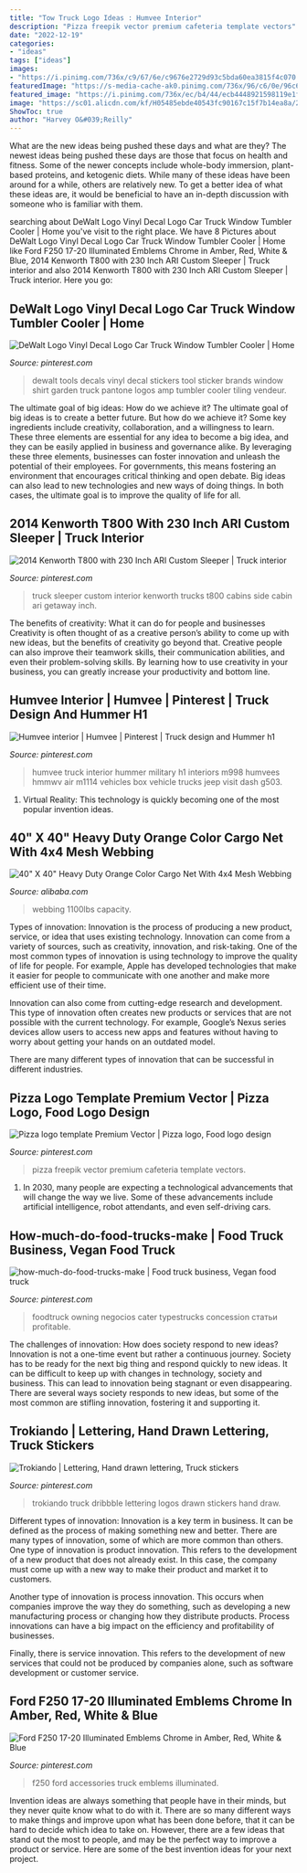 ```yaml
---
title: "Tow Truck Logo Ideas : Humvee Interior"
description: "Pizza freepik vector premium cafeteria template vectors"
date: "2022-12-19"
categories:
- "ideas"
tags: ["ideas"]
images:
- "https://i.pinimg.com/736x/c9/67/6e/c9676e2729d93c5bda60ea3815f4c070.jpg"
featuredImage: "https://s-media-cache-ak0.pinimg.com/736x/96/c6/0e/96c60e76acd87ba2f4a152139fa86fec.jpg"
featured_image: "https://i.pinimg.com/736x/ec/b4/44/ecb4448921598119e1f42f850acb13e7.jpg"
image: "https://sc01.alicdn.com/kf/H05485ebde40543fc90167c15f7b14ea8a/200265643/H05485ebde40543fc90167c15f7b14ea8a.jpg"
ShowToc: true
author: "Harvey O&#039;Reilly"
---
```



What are the new ideas being pushed these days and what are they?
The newest ideas being pushed these days are those that focus on health and fitness. Some of the newer concepts include whole-body immersion, plant-based proteins, and ketogenic diets. While many of these ideas have been around for a while, others are relatively new. To get a better idea of what these ideas are, it would be beneficial to have an in-depth discussion with someone who is familiar with them.

	

		
searching about DeWalt Logo Vinyl Decal Logo Car Truck Window Tumbler Cooler | Home you've visit to the right place. We have 8 Pictures about DeWalt Logo Vinyl Decal Logo Car Truck Window Tumbler Cooler | Home like Ford F250 17-20 Illuminated Emblems Chrome in Amber, Red, White &amp; Blue, 2014 Kenworth T800 with 230 Inch ARI Custom Sleeper | Truck interior and also 2014 Kenworth T800 with 230 Inch ARI Custom Sleeper | Truck interior. Here you go:
		
    
## DeWalt Logo Vinyl Decal Logo Car Truck Window Tumbler Cooler | Home

<img loading=lazy src="https://i.pinimg.com/736x/4e/c5/cf/4ec5cf88af0ab21cc1b12e0974697398.jpg" onerror="this.onerror=null;this.src='https://tse3.mm.bing.net/th?id=OIP.DlFTnKwgypLxNy74aNfTlwHaHa&amp;pid=15.1';" alt="DeWalt Logo Vinyl Decal Logo Car Truck Window Tumbler Cooler | Home">

_Source: pinterest.com_

>dewalt tools decals vinyl decal stickers tool sticker brands window shirt garden truck pantone logos amp tumbler cooler tiling vendeur. 

	

The ultimate goal of big ideas: How do we achieve it?
The ultimate goal of big ideas is to create a better future. But how do we achieve it? Some key ingredients include creativity, collaboration, and a willingness to learn. These three elements are essential for any idea to become a big idea, and they can be easily applied in business and governance alike. By leveraging these three elements, businesses can foster innovation and unleash the potential of their employees. For governments, this means fostering an environment that encourages critical thinking and open debate. Big ideas can also lead to new technologies and new ways of doing things. In both cases, the ultimate goal is to improve the quality of life for all.

    
## 2014 Kenworth T800 With 230 Inch ARI Custom Sleeper | Truck Interior

<img loading=lazy src="https://i.pinimg.com/736x/ec/03/bb/ec03bb442d42af31a8661aa3e780f2b8--cottage-cabin.jpg" onerror="this.onerror=null;this.src='https://tse1.mm.bing.net/th?id=OIP.Y46CujuiziZdqFiOTockuAHaJ3&amp;pid=15.1';" alt="2014 Kenworth T800 with 230 Inch ARI Custom Sleeper | Truck interior">

_Source: pinterest.com_

>truck sleeper custom interior kenworth trucks t800 cabins side cabin ari getaway inch. 

	

The benefits of creativity: What it can do for people and businesses
Creativity is often thought of as a creative person’s ability to come up with new ideas, but the benefits of creativity go beyond that. Creative people can also improve their teamwork skills, their communication abilities, and even their problem-solving skills. By learning how to use creativity in your business, you can greatly increase your productivity and bottom line.

    
## Humvee Interior | Humvee | Pinterest | Truck Design And Hummer H1

<img loading=lazy src="https://s-media-cache-ak0.pinimg.com/736x/96/c6/0e/96c60e76acd87ba2f4a152139fa86fec.jpg" onerror="this.onerror=null;this.src='https://tse4.mm.bing.net/th?id=OIP.dZEWu0qSusfFmbkX7EJg6wHaFj&amp;pid=15.1';" alt="Humvee interior | Humvee | Pinterest | Truck design and Hummer h1">

_Source: pinterest.com_

>humvee truck interior hummer military h1 interiors m998 humvees hmmwv air m1114 vehicles box vehicle trucks jeep visit dash g503. 

	

1. Virtual Reality: This technology is quickly becoming one of the most popular invention ideas.

    
## 40&quot; X 40&quot; Heavy Duty Orange Color Cargo Net With 4x4 Mesh Webbing

<img loading=lazy src="https://sc01.alicdn.com/kf/H05485ebde40543fc90167c15f7b14ea8a/200265643/H05485ebde40543fc90167c15f7b14ea8a.jpg" onerror="this.onerror=null;this.src='https://tse4.mm.bing.net/th?id=OIP.pF2Aot_Wrl-LYislOJb51wHaHa&amp;pid=15.1';" alt="40&quot; X 40&quot; Heavy Duty Orange Color Cargo Net With 4x4 Mesh Webbing">

_Source: alibaba.com_

>webbing 1100lbs capacity. 

	

Types of innovation:
Innovation is the process of producing a new product, service, or idea that uses existing technology. Innovation can come from a variety of sources, such as creativity, innovation, and risk-taking. 
One of the most common types of innovation is using technology to improve the quality of life for people. For example, Apple has developed technologies that make it easier for people to communicate with one another and make more efficient use of their time. 

Innovation can also come from cutting-edge research and development. This type of innovation often creates new products or services that are not possible with the current technology. For example, Google’s Nexus series devices allow users to access new apps and features without having to worry about getting your hands on an outdated model. 

There are many different types of innovation that can be successful in different industries.

    
## Pizza Logo Template Premium Vector | Pizza Logo, Food Logo Design

<img loading=lazy src="https://i.pinimg.com/736x/91/26/29/9126290aa82c30c05e629ebf12910ec9.jpg" onerror="this.onerror=null;this.src='https://tse3.mm.bing.net/th?id=OIP.GIpEY0N_xL77Bi57h3OP2gHaHa&amp;pid=15.1';" alt="Pizza logo template Premium Vector | Pizza logo, Food logo design">

_Source: pinterest.com_

>pizza freepik vector premium cafeteria template vectors. 

	

1. In 2030, many people are expecting a technological advancements that will change the way we live. Some of these advancements include artificial intelligence, robot attendants, and even self-driving cars. 

    
## How-much-do-food-trucks-make | Food Truck Business, Vegan Food Truck

<img loading=lazy src="https://i.pinimg.com/736x/c9/67/6e/c9676e2729d93c5bda60ea3815f4c070.jpg" onerror="this.onerror=null;this.src='https://tse1.mm.bing.net/th?id=OIP.r3CCEvcWLZU2VF6jg4pWBwHaNS&amp;pid=15.1';" alt="how-much-do-food-trucks-make | Food truck business, Vegan food truck">

_Source: pinterest.com_

>foodtruck owning negocios cater typestrucks concession статьи profitable. 

	

The challenges of innovation: How does society respond to new ideas?
Innovation is not a one-time event but rather a continuous journey. Society has to be ready for the next big thing and respond quickly to new ideas. It can be difficult to keep up with changes in technology, society and business. This can lead to innovation being stagnant or even disappearing. There are several ways society responds to new ideas, but some of the most common are stifling innovation, fostering it and supporting it.

    
## Trokiando | Lettering, Hand Drawn Lettering, Truck Stickers

<img loading=lazy src="https://i.pinimg.com/736x/98/80/44/98804423b7b1af7f5d5b832b56cdcde5.jpg" onerror="this.onerror=null;this.src='https://tse3.mm.bing.net/th?id=OIP.DIk-vZcm6g04OzbLHWvweQHaFj&amp;pid=15.1';" alt="Trokiando | Lettering, Hand drawn lettering, Truck stickers">

_Source: pinterest.com_

>trokiando truck dribbble lettering logos drawn stickers hand draw. 

	

Different types of innovation:
Innovation is a key term in business. It can be defined as the process of making something new and better. There are many types of innovation, some of which are more common than others. 
One type of innovation is product innovation. This refers to the development of a new product that does not already exist. In this case, the company must come up with a new way to make their product and market it to customers. 

Another type of innovation is process innovation. This occurs when companies improve the way they do something, such as developing a new manufacturing process or changing how they distribute products. Process innovations can have a big impact on the efficiency and profitability of businesses. 

Finally, there is service innovation. This refers to the development of new services that could not be produced by companies alone, such as software development or customer service.

    
## Ford F250 17-20 Illuminated Emblems Chrome In Amber, Red, White &amp; Blue

<img loading=lazy src="https://i.pinimg.com/736x/ec/b4/44/ecb4448921598119e1f42f850acb13e7.jpg" onerror="this.onerror=null;this.src='https://tse4.mm.bing.net/th?id=OIP.24Yeb0er06KazUA_Que6NgHaHa&amp;pid=15.1';" alt="Ford F250 17-20 Illuminated Emblems Chrome in Amber, Red, White &amp; Blue">

_Source: pinterest.com_

>f250 ford accessories truck emblems illuminated. 

	

Invention ideas are always something that people have in their minds, but they never quite know what to do with it. There are so many different ways to make things and improve upon what has been done before, that it can be hard to decide which idea to take on. However, there are a few ideas that stand out the most to people, and may be the perfect way to improve a product or service. Here are some of the best invention ideas for your next project.

